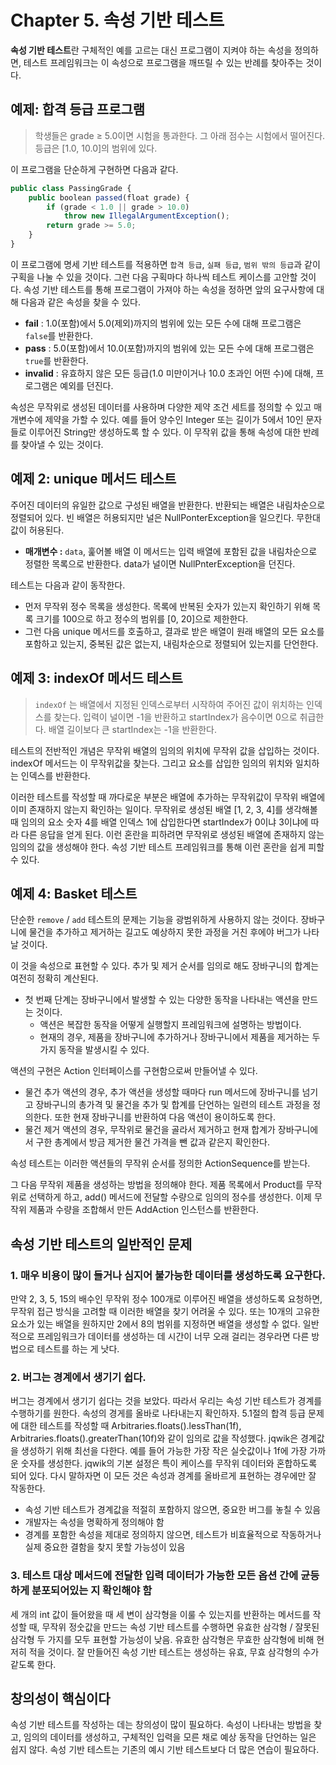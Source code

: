 # Chapter 5. 속성 기반 테스트

**속성 기반 테스트**란 구체적인 예를 고르는 대신 프로그램이 지켜야 하는 속성을 정의하면, 테스트 프레임워크는 이 속성으로 프로그램을 깨뜨릴 수 있는 반례를 찾아주는 것이다. 

## 예제: 합격 등급 프로그램

> 학생들은 grade ≥ 5.0이면 시험을 통과한다. 그 아래 점수는 시험에서 떨어진다. 등급은 [1.0, 10.0]의 범위에 있다.
> 

이 프로그램을 단순하게 구현하면 다음과 같다.

```jsx
public class PassingGrade {
	public boolean passed(float grade) {
		if (grade < 1.0 || grade > 10.0)
			throw new IllegalArgumentException();
		return grade >= 5.0;
	}
}
```

이 프로그램에 명세 기반 테스트를 적용하면 `합격 등급`, `실패 등급`, `범위 밖의 등급`과 같이 구획을 나눌 수 있을 것이다. 그런 다음 구획마다 하나씩 테스트 케이스를 고안할 것이다. 속성 기반 테스트를 통해 프로그램이 가져야 하는 속성을 정하면 앞의 요구사항에 대해 다음과 같은 속성을 찾을 수 있다.

- **fail** : 1.0(포함)에서 5.0(제외)까지의 범위에 있는 모든 수에 대해 프로그램은 `false`를 반환한다.
- **pass** : 5.0(포함)에서 10.0(포함)까지의 범위에 있는 모든 수에 대해 프로그램은 `true`를 반환한다.
- **invalid** : 유효하지 않은 모든 등급(1.0 미만이거나 10.0 초과인 어떤 수)에 대해, 프로그램은 예외를 던진다.

속성은 무작위로 생성된 데이터를 사용하며 다양한 제약 조건 세트를 정의할 수 있고 매개변수에 제약을 가할 수 있다. 예를 들어 양수인 Integer 또는 길이가 5에서 10인 문자들로 이루어진 String만 생성하도록 할 수 있다. 이 무작위 값을 통해 속성에 대한 반례를 찾아낼 수 있는 것이다.

## 예제 2: unique 메서드 테스트

주어진 데이터의 유일한 값으로 구성된 배열을 반환한다. 반환되는 배열은 내림차순으로 정렬되어 있다. 빈 배열은 허용되지만 널은 NullPonterException을 일으킨다. 무한대 값이 허용된다.

- **매개변수 :** `data`, 훑어볼 배열
이 메서드는 입력 배열에 포함된 값을 내림차순으로 정렬한 목록으로 반환한다. data가 널이면 NullPnterException을 던진다.

테스트는 다음과 같이 동작한다.

- 먼저 무작위 정수 목록을 생성한다. 목록에 반복된 숫자가 있는지 확인하기 위해 목록 크기를 100으로 하고 정수의 범위를 [0, 20]으로 제한한다.
- 그런 다음 unique 메서드를 호출하고, 결과로 받은 배열이 원래 배열의 모든 요소를 포함하고 있는지, 중복된 값은 없는지, 내림차순으로 정렬되어 있는지를 단언한다.

## 예제 3: indexOf 메서드 테스트

> `indexOf` 는 배열에서 지정된 인덱스로부터 시작하여 주어진 값이 위치하는 인덱스를 찾는다. 입력이 널이면 -1을 반환하고 startIndex가 음수이면 0으로 취급한다. 배열 길이보다 큰 startIndex는 -1을 반환한다.
> 

테스트의 전반적인 개념은 무작위 배열의 임의의 위치에 무작위 값을 삽입하는 것이다. indexOf 메서드는 이 무작위값을 찾는다. 그리고 요소를 삽입한 임의의 위치와 일치하는 인덱스를 반환한다.

이러한 테스트를 작성할 때 까다로운 부분은 배열에 추가하는 무작위값이 무작위 배열에 이미 존재하지 않는지 확인하는 일이다. 무작위로 생성된 배열 [1, 2, 3, 4]를 생각해볼 때 임의의 요소 숫자 4를 배열 인덱스 1에 삽입한다면 startIndex가 0이냐 3이냐에 따라 다른 응답을 얻게 된다. 이런 혼란을 피하려면 무작위로 생성된 배열에 존재하지 않는 임의의 값을 생성해야 한다. 속성 기반 테스트 프레임워크를 통해 이런 혼란을 쉽게 피할 수 있다.

## 예제 4: Basket 테스트

단순한 `remove` / `add` 테스트의 문제는 기능을 광범위하게 사용하지 않는 것이다. 장바구니에 물건을 추가하고 제거하는 길고도 예상하지 못한 과정을 거친 후에야 버그가 나타날 것이다. 

이 것을 속성으로 표현할 수 있다. 추가 및 제거 순서를 임의로 해도 장바구니의 합계는 여전히 정확히 계산된다. 

- 첫 번째 단계는 장바구니에서 발생할 수 있는 다양한 동작을 나타내는 액션을 만드는 것이다.
    - 액션은 복잡한 동작을 어떻게 실행할지 프레임워크에 설명하는 방법이다.
    - 현재의 경우, 제품을 장바구니에 추가하거나 장바구니에서 제품을 제거하는 두 가지 동작을 발생시킬 수 있다.

액션의 구현은 Action 인터페이스를 구현함으로써 만들어낼 수 있다.

- 물건 추가 액션의 경우, 추가 액션을 생성할 때마다 run 메서드에 장바구니를 넘기고 장바구니의 총가격 및 물건을 추가 및 합계를 단언하는 일련의 테스트 과정을 정의한다. 또한 현재 장바구니를 반환하여 다음 액션이 용이하도록 한다.
- 물건 제거 액션의 경우, 무작위로 물건을 골라서 제거하고 현재 합계가 장바구니에서 구한 총계에서 방금 제거한 물건 가격을 뺀 값과 같은지 확인한다.

속성 테스트는 이러한 액션들의 무작위 순서를 정의한 ActionSequence를 받는다. 

그 다음 무작위 제품을 생성하는 방법을 정의해야 한다. 제품 목록에서 Product를 무작위로 선택하게 하고, add() 메서드에 전달할 수량으로 임의의 정수를 생성한다. 이제 무작위 제품과 수량을 조합해서 만든 AddAction 인스턴스를 반환한다.

## 속성 기반 테스트의 일반적인 문제

### 1. 매우 비용이 많이 들거나 심지어 불가능한 데이터를 생성하도록 요구한다.

만약 2, 3, 5, 15의 배수인 무작위 정수 100개로 이루어진 배열을 생성하도록 요청하면, 무작위 접근 방식을 고려할 때 이러한 배열을 찾기 어려울 수 있다. 또는 10개의 고유한 요소가 있는 배열을 원하지만 2에서 8의 범위를 지정하면 배열을 생성할 수 없다. 
일반적으로 프레임워크가 데이터를 생성하는 데 시간이 너무 오래 걸리는 경우라면 다른 방법으로 테스트를 하는 게 낫다.

### 2. 버그는 경계에서 생기기 쉽다.

버그는 경계에서 생기기 쉽다는 것을 보았다. 따라서 우리는 속성 기반 테스트가 경계를 수행하기를 원한다. 속성의 경게를 올바로 나타내는지 확인하자. 5.1절의 합격 등급 문제에 대한 테스트를 작성할 때 Arbitraries.floats().lessThan(1f), Arbitraries.floats().greaterThan(10f)와 같이 임의로 값을 작성했다. jqwik은 경계값을 생성하기 위해 최선을 다한다. 예를 들어 가능한 가장 작은 실숫값이나 1f에 가장 가까운 숫자를 생성한다. jqwik의 기본 설정은 특이 케이스를 무작위 데이터와 혼합하도록 되어 있다. 다시 말하자면 이 모든 것은 속성과 경계를 올바르게 표현하는 경우에만 잘 작동한다.

- 속성 기반 테스트가 경계값을 적절히 포함하지 않으면, 중요한 버그를 놓칠 수 있음
- 개발자는 속성을 명확하게 정의해야 함
- 경계를 포함한 속성을 제대로 정의하지 않으면, 테스트가 비효율적으로 작동하거나 실제 중요한 결함을 찾지 못할 가능성이 있음

### 3. 테스트 대상 메서드에 전달한 입력 데이터가 가능한 모든 옵션 간에 균등하게 분포되어있는 지 확인해야 함

세 개의 int 값이 들어왔을 때 세 변이 삼각형을 이룰 수 있는지를 반환하는 메서드를 작성할 때, 무작위 정숫값을 만드는 속성 기반 테스트를 수행하면 유효한 삼각형 / 잘못된 삼각형 두 가지를 모두 표현할 가능성이 낮음. 유효한 삼각형은 무효한 삼각형에 비해 현저히 적을 것이다. 
잘 만들어진 속성 기반 테스트는 생성하는 유효, 무효 삼각형의 수가 같도록 한다.

## 창의성이 핵심이다

속성 기반 테스트를 작성하는 데는 창의성이 많이 필요하다. 속성이 나타내는 방법을 찾고, 임의의 데이터를 생성하고, 구체적인 입력을 모른 채로 예상 동작을 단언하는 일은 쉽지 않다. 속성 기반 테스트는 기존의 예시 기반 테스트보다 더 많은 연습이 필요하다.

